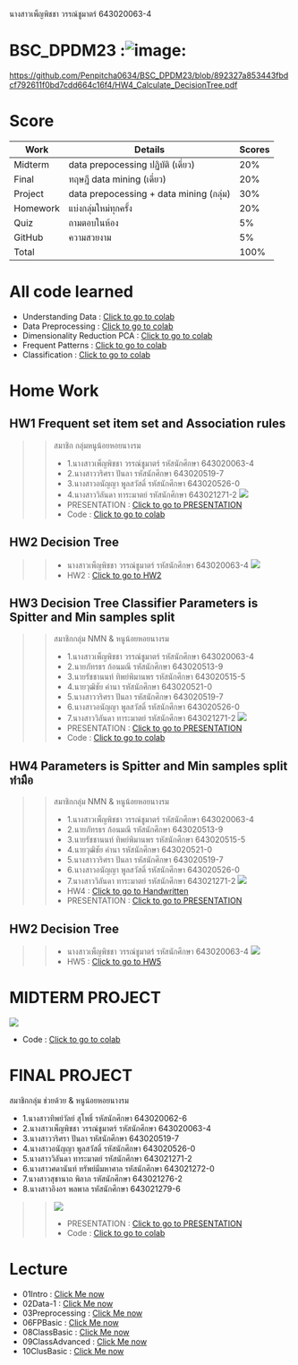 นางสาวเพ็ญพิชชา วรรณ์ชูมาตร์ 643020063-4
# BSC_DPDM23 :![image](https://github.com/Penpitcha0634/BSC_DPDM23/assets/137048193/9482e6d8-7ff9-45c0-8269-a6f800f06460):


https://github.com/Penpitcha0634/BSC_DPDM23/blob/892327a853443fbdcf792611f0bd7cdd664c16f4/HW4_Calculate_DecisionTree.pdf

# Score
| **Work** | **Details** | **Scores** |
|---- | ---- | ---- |
| Midterm | data prepocessing ปฏิบัติ (เดี่ยว) | 20% |
| Final | ทฤษฎี data mining (เดี่ยว) | 20%
| Project | data prepocessing + data mining (กลุ่ม) | 30%
| Homework | แบ่งกลุ่มใหม่ทุกครั้ง | 20%
| Quiz | ถามตอบในห้อง | 5%
| GitHub | ความสวยงาม | 5%
| Total |  | 100% |

# All code learned
- Understanding Data : [Click to go to colab](https://github.com/Penpitcha0634/BSC_DPDM23/blob/b6baf21bd5c420639b097734dfe268dbdc5d27d8/Understanding_Data.ipynb)
- Data Preprocessing : [Click to go to colab](https://github.com/Penpitcha0634/BSC_DPDM23/blob/bab7eb424e37b0a1fbf1b313ff958c9609573c04/Data_Preprocessing.ipynb)
- Dimensionality Reduction PCA : [Click to go to colab](https://github.com/Penpitcha0634/BSC_DPDM23/blob/bab7eb424e37b0a1fbf1b313ff958c9609573c04/Dimensionality_Reduction_PCA.ipynb)
- Frequent Patterns : [Click to go to colab](https://github.com/Penpitcha0634/BSC_DPDM23/blob/bab7eb424e37b0a1fbf1b313ff958c9609573c04/Frequent_Patterns_(Association_Rules).ipynb)
- Classification : [Click to go to colab](https://github.com/Penpitcha0634/BSC_DPDM23/blob/bab7eb424e37b0a1fbf1b313ff958c9609573c04/Classification.ipynb)

# Home Work 
## HW1 Frequent set item set and Association rules
>> สมาชิก กลุ่มหนูน้อยหอยนางรม 
>>  - 1.นางสาวเพ็ญพิชชา  วรรณ์ชูมาตร์ รหัสนักศึกษา  643020063-4
>>  - 2.นางสาววริศรา     ปันลา      รหัสนักศึกษา  643020519-7 
>>  - 3.นางสาวอนัญญา   พูลสวัสดิ์    รหัสนักศึกษา  643020526-0
>>  - 4.นางสาววิลันดา    ทาระมาตย์  รหัสนักศึกษา  643021271-2
>> ![](HW1_กลุ่มหนูน้อยหอยนางรม.png) 
>> - PRESENTATION : [Click to go to PRESENTATION](https://github.com/Penpitcha0634/BSC_DPDM23/blob/904050ec96b2b93e60caa29b44217be1697d8f2a/HW1_%E0%B8%81%E0%B8%A5%E0%B8%B8%E0%B9%88%E0%B8%A1%E0%B8%AB%E0%B8%99%E0%B8%B9%E0%B8%99%E0%B9%89%E0%B8%AD%E0%B8%A2%E0%B8%AB%E0%B8%AD%E0%B8%A2%E0%B8%99%E0%B8%B2%E0%B8%87%E0%B8%A3%E0%B8%A1.pdf)
>> - Code : [Click to go to colab](https://github.com/Penpitcha0634/BSC_DPDM23/blob/904050ec96b2b93e60caa29b44217be1697d8f2a/Frequent_Patterns_(Association_Rules).ipynb)

## HW2 Decision Tree
>> - นางสาวเพ็ญพิชชา  วรรณ์ชูมาตร์ รหัสนักศึกษา  643020063-4
>> ![](https://github.com/Penpitcha0634/BSC_DPDM23/blob/c9c56381b2f401bfa2be71535fd8d60139c95d03/HW2.jpg)
>> - HW2 : [Click to go to HW2](https://github.com/Penpitcha0634/BSC_DPDM23/blob/c9c56381b2f401bfa2be71535fd8d60139c95d03/HW2%20.pdf)

## HW3 Decision Tree Classifier Parameters is Spitter and Min samples split
>> สมาชิกกลุ่ม NMN & หนูน้อยหอยนางรม
>>  * 1.นางสาวเพ็ญพิชชา  วรรณ์ชูมาตร์ รหัสนักศึกษา  643020063-4
>>  * 2.นายภัทรธร ก้อนมณี รหัสนักศึกษา  643020513-9
>>  * 3.นายรัชชานนท์ ทิพย์พิมานพร รหัสนักศึกษา  643020515-5
>>  * 4.นายวุฒิชัย คำนา รหัสนักศึกษา  643020521-0
>>  * 5.นางสาววริศรา ปันลา รหัสนักศึกษา  643020519-7
>>  * 6.นางสาวอนัญญา พูลสวัสดิ์ รหัสนักศึกษา  643020526-0
>>  * 7.นางสาววิลันดา ทาระมาตย์ รหัสนักศึกษา  643021271-2
>>  ![](https://github.com/Penpitcha0634/BSC_DPDM23/blob/756ca16e9fa74ede185001f18304b9d2c0696249/HW3_Decision%20Tree.png)
>>  * PRESENTATION : [Click to go to PRESENTATION](https://github.com/Penpitcha0634/BSC_DPDM23/blob/756ca16e9fa74ede185001f18304b9d2c0696249/HW3_Decision%20Tree.pdf)
>>  * Code :  [Click to go to colab](https://github.com/Penpitcha0634/BSC_DPDM23/blob/756ca16e9fa74ede185001f18304b9d2c0696249/Classification.ipynb)

## HW4 Parameters is Spitter and Min samples split ทำมือ
>> สมาชิกกลุ่ม NMN & หนูน้อยหอยนางรม
>>  * 1.นางสาวเพ็ญพิชชา  วรรณ์ชูมาตร์ รหัสนักศึกษา  643020063-4
>>  * 2.นายภัทรธร ก้อนมณี รหัสนักศึกษา  643020513-9
>>  * 3.นายรัชชานนท์ ทิพย์พิมานพร รหัสนักศึกษา  643020515-5
>>  * 4.นายวุฒิชัย คำนา รหัสนักศึกษา  643020521-0
>>  * 5.นางสาววริศรา ปันลา รหัสนักศึกษา  643020519-7
>>  * 6.นางสาวอนัญญา พูลสวัสดิ์ รหัสนักศึกษา  643020526-0
>>  * 7.นางสาววิลันดา ทาระมาตย์ รหัสนักศึกษา  643021271-2
>>  ![](https://github.com/Penpitcha0634/BSC_DPDM23/blob/ea5a137609d2fd71a0b1056cc5218319863185f2/HW4_DecisionTreeCal%20(min_samples_split%20%26%20splitter).png)
>>  * HW4 : [Click to go to Handwritten](https://github.com/Penpitcha0634/BSC_DPDM23/blob/ea5a137609d2fd71a0b1056cc5218319863185f2/HW4_Calculate_DicisionTree.pdf)
>>  * PRESENTATION : [Click to go to PRESENTATION](https://github.com/Penpitcha0634/BSC_DPDM23/blob/ea5a137609d2fd71a0b1056cc5218319863185f2/HW4_DecisionTreeCal%20(min_samples_split%20%26%20splitter).pdf)

## HW2 Decision Tree
>> - นางสาวเพ็ญพิชชา  วรรณ์ชูมาตร์ รหัสนักศึกษา  643020063-4
>> ![](https://github.com/Penpitcha0634/BSC_DPDM23/blob/ddf4f8654b48216b24d06c6caa7550b0cecc5a61/HW5_%20Proceptron.png)
>> - HW5 : [Click to go to HW5](https://github.com/Penpitcha0634/BSC_DPDM23/blob/85ec56be54b51d26ad1fd3f6ebe8bf2e53165b20/HW5_ANN.pdf)

# MIDTERM PROJECT
 ![](https://github.com/Penpitcha0634/BSC_DPDM23/blob/363044e2602ec0665f598bf0bd90f7400183b5d8/MIDTERM.png)
 * Code : [Click to go to colab](https://github.com/Penpitcha0634/BSC_DPDM23/blob/e9a12db43451ee2b40c63b489a8803b92e6ff0fc/MIDTERM.ipynb)

# FINAL PROJECT
สมาชิกกลุ่ม ช่วยด้วย & หนูน้อยหอยนางรม
* 1.นางสาวทิพย์วัลย์   สุโพธิ์            รหัสนักศึกษา  643020062-6
* 2.นางสาวเพ็ญพิชชา  วรรณ์ชูมาตร์     รหัสนักศึกษา  643020063-4
* 3.นางสาววริศรา      ปันลา            รหัสนักศึกษา  643020519-7
* 4.นางสาวอนัญญา    พูลสวัสดิ์         รหัสนักศึกษา  643020526-0
* 5.นางสาววิลันดา      ทาระมาตย์        รหัสนักศึกษา  643021271-2
* 6.นางสาวศดานันท์    ทรัพย์มีมหาศาล   รหัสนักศึกษา  643021272-0
* 7.นางสาวสุชานาถ     พิลาภ            รหัสนักศึกษา  643021276-2
* 8.นางสาวอิงอร       พลพาล           รหัสนักศึกษา  643021279-6
>>  ![](https://github.com/Penpitcha0634/BSC_DPDM23/blob/9bd509b6ac81929c6c70a0c2be4b9ee4ccfa788e/Final_Project_%E0%B8%AD%E0%B8%B8%E0%B8%9A%E0%B8%B1%E0%B8%95%E0%B8%B4%E0%B9%80%E0%B8%AB%E0%B8%95%E0%B8%B8%E0%B8%A3%E0%B8%96%E0%B8%9A%E0%B8%A3%E0%B8%A3%E0%B8%97%E0%B8%B8%E0%B8%81.png)
>>  * PRESENTATION : [Click to go to PRESENTATION](https://github.com/Penpitcha0634/BSC_DPDM23/blob/9bd509b6ac81929c6c70a0c2be4b9ee4ccfa788e/Final_Project_%E0%B8%AD%E0%B8%B8%E0%B8%9A%E0%B8%B1%E0%B8%95%E0%B8%B4%E0%B9%80%E0%B8%AB%E0%B8%95%E0%B8%B8%E0%B8%A3%E0%B8%96%E0%B8%9A%E0%B8%A3%E0%B8%A3%E0%B8%97%E0%B8%B8%E0%B8%81.pdf)
>>  * Code :  [Click to go to colab](https://github.com/Penpitcha0634/BSC_DPDM23/blob/9bd509b6ac81929c6c70a0c2be4b9ee4ccfa788e/Group_project2.ipynb)

# Lecture
- 01Intro : [Click Me now](https://github.com/Penpitcha0634/BSC_DPDM23/blob/53147ce01cfc3baf9026d78878dd988cab9b6c75/01Intro.pdf)
- 02Data-1 : [Click Me now](https://github.com/Penpitcha0634/BSC_DPDM23/blob/53147ce01cfc3baf9026d78878dd988cab9b6c75/02Data-1.pdf)
- 03Preprocessing : [Click Me now](https://github.com/Penpitcha0634/BSC_DPDM23/blob/53147ce01cfc3baf9026d78878dd988cab9b6c75/03Preprocessing.pdf)
- 06FPBasic : [Click Me now](https://github.com/Penpitcha0634/BSC_DPDM23/blob/53147ce01cfc3baf9026d78878dd988cab9b6c75/06FPBasic.pdf)
- 08ClassBasic : [Click Me now](https://github.com/Penpitcha0634/BSC_DPDM23/blob/53147ce01cfc3baf9026d78878dd988cab9b6c75/08ClassBasic.pdf)
- 09ClassAdvanced : [Click Me now](https://github.com/Penpitcha0634/BSC_DPDM23/blob/53147ce01cfc3baf9026d78878dd988cab9b6c75/09ClassAdvanced.pdf)
- 10ClusBasic : [Click Me now](https://github.com/Penpitcha0634/BSC_DPDM23/blob/53147ce01cfc3baf9026d78878dd988cab9b6c75/10ClusBasic.pdf)
